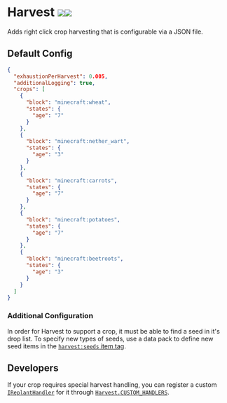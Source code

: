 # Harvest [![](http://cf.way2muchnoise.eu/full_simpleharvest_downloads.svg)![](http://cf.way2muchnoise.eu/versions/simpleharvest.svg)](https://minecraft.curseforge.com/projects/simpleharvest)

Adds right click crop harvesting that is configurable via a JSON file.

## Default Config

```json
{
  "exhaustionPerHarvest": 0.005,
  "additionalLogging": true,
  "crops": [
    {
      "block": "minecraft:wheat",
      "states": {
        "age": "7"
      }
    },
    {
      "block": "minecraft:nether_wart",
      "states": {
        "age": "3"
      }
    },
    {
      "block": "minecraft:carrots",
      "states": {
        "age": "7"
      }
    },
    {
      "block": "minecraft:potatoes",
      "states": {
        "age": "7"
      }
    },
    {
      "block": "minecraft:beetroots",
      "states": {
        "age": "3"
      }
    }
  ]
}
```

### Additional Configuration

In order for Harvest to support a crop, it must be able to find a seed in it's drop list. To specify new types of seeds, use a data pack to define new seed items in the [`harvest:seeds` item tag](https://github.com/TehNut/Harvest/blob/1.14_forge/src/main/resources/data/harvest/tags/items/seeds.json).

## Developers

If your crop requires special harvest handling, you can register a custom [`IReplantHandler`](https://github.com/TehNut/Harvest/blob/1.14_forge/src/main/java/tehnut/harvest/IReplantHandler.java) for it through [`Harvest.CUSTOM_HANDLERS`](https://github.com/TehNut/Harvest/blob/1.14_forge/src/main/java/tehnut/harvest/Harvest.java#L40).